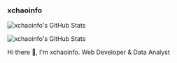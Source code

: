 ### xchaoinfo

![xchaoinfo's GitHub Stats](https://github-readme-stats.vercel.app/api?username=xchaoinfo&show_icons=true&include_all_commits=true&theme=dark)

![xchaoinfo's GitHub Stats](https://github-readme-stats.vercel.app/api/top-langs/?username=xchaoinfo&layout=compact&theme=dark)

Hi there 👋, I'm xchaoinfo. Web Developer & Data Analyst
<!--
**xchaoinfo/xchaoinfo** is a ✨ _special_ ✨ repository because its `README.md` (this file) appears on your GitHub profile.

Here are some ideas to get you started:

- 🔭 I’m currently working on ...
- 🌱 I’m currently learning ...
- 👯 I’m looking to collaborate on ...
- 🤔 I’m looking for help with ...
- 💬 Ask me about ...
- 📫 How to reach me: ...
- 😄 Pronouns: ...
- ⚡ Fun fact: ...
-->

